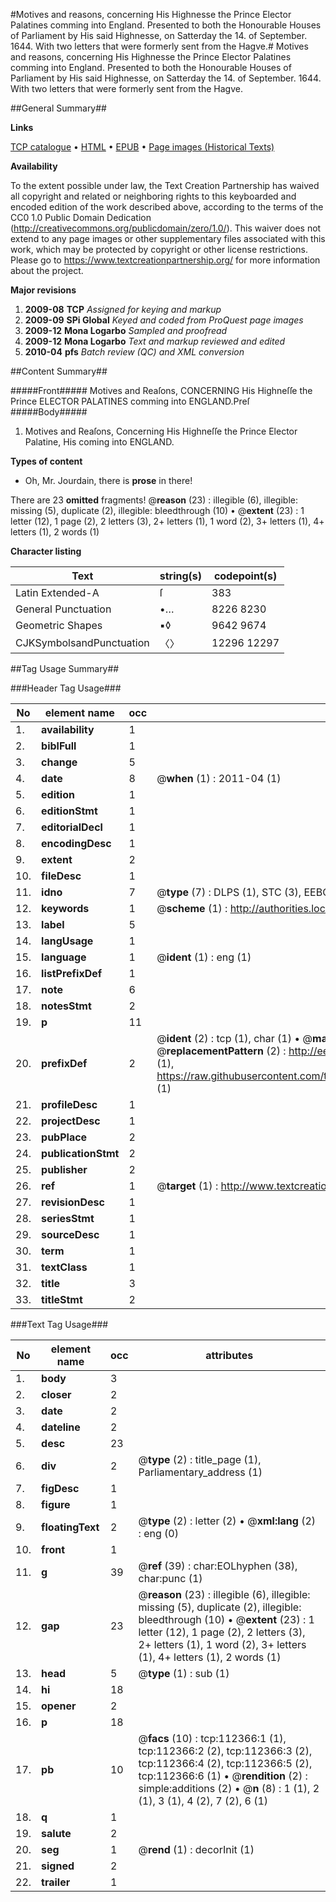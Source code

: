 #Motives and reasons, concerning His Highnesse the Prince Elector Palatines comming into England. Presented to both the Honourable Houses of Parliament by His said Highnesse, on Satterday the 14. of September. 1644. With two letters that were formerly sent from the Hagve.#
Motives and reasons, concerning His Highnesse the Prince Elector Palatines comming into England. Presented to both the Honourable Houses of Parliament by His said Highnesse, on Satterday the 14. of September. 1644. With two letters that were formerly sent from the Hagve.

##General Summary##

**Links**

[TCP catalogue](http://www.ota.ox.ac.uk/tcp/)  • 
[HTML](http://tei.it.ox.ac.uk/tcp/Texts-HTML/free/A89/A89386.html)  • 
[EPUB](http://tei.it.ox.ac.uk/tcp/Texts-EPUB/free/A89/A89386.epub) • 
[Page images (Historical Texts)](https://historicaltexts.jisc.ac.uk/eebo-99860249e)

**Availability**

To the extent possible under law, the Text Creation Partnership has waived all copyright and related or neighboring rights to this keyboarded and encoded edition of the work described above, according to the terms of the CC0 1.0 Public Domain Dedication (http://creativecommons.org/publicdomain/zero/1.0/). This waiver does not extend to any page images or other supplementary files associated with this work, which may be protected by copyright or other license restrictions. Please go to https://www.textcreationpartnership.org/ for more information about the project.

**Major revisions**

1. __2009-08__ __TCP__ *Assigned for keying and markup*
1. __2009-09__ __SPi Global__ *Keyed and coded from ProQuest page images*
1. __2009-12__ __Mona Logarbo__ *Sampled and proofread*
1. __2009-12__ __Mona Logarbo__ *Text and markup reviewed and edited*
1. __2010-04__ __pfs__ *Batch review (QC) and XML conversion*

##Content Summary##

#####Front#####
Motives and Reaſons, CONCERNING His Highneſſe the Prince ELECTOR PALATINES comming into ENGLAND.Preſ
#####Body#####

1. Motives and Reaſons, Concerning His Highneſſe the Prince Elector Palatine, His coming into ENGLAND.

**Types of content**

  * Oh, Mr. Jourdain, there is **prose** in there!

There are 23 **omitted** fragments! 
 @__reason__ (23) : illegible (6), illegible: missing (5), duplicate (2), illegible: bleedthrough (10)  •  @__extent__ (23) : 1 letter (12), 1 page (2), 2 letters (3), 2+ letters (1), 1 word (2), 3+ letters (1), 4+ letters (1), 2 words (1)

**Character listing**


|Text|string(s)|codepoint(s)|
|---|---|---|
|Latin Extended-A|ſ|383|
|General Punctuation|•…|8226 8230|
|Geometric Shapes|▪◊|9642 9674|
|CJKSymbolsandPunctuation|〈〉|12296 12297|

##Tag Usage Summary##

###Header Tag Usage###

|No|element name|occ|attributes|
|---|---|---|---|
|1.|__availability__|1||
|2.|__biblFull__|1||
|3.|__change__|5||
|4.|__date__|8| @__when__ (1) : 2011-04 (1)|
|5.|__edition__|1||
|6.|__editionStmt__|1||
|7.|__editorialDecl__|1||
|8.|__encodingDesc__|1||
|9.|__extent__|2||
|10.|__fileDesc__|1||
|11.|__idno__|7| @__type__ (7) : DLPS (1), STC (3), EEBO-CITATION (1), PROQUEST (1), VID (1)|
|12.|__keywords__|1| @__scheme__ (1) : http://authorities.loc.gov/ (1)|
|13.|__label__|5||
|14.|__langUsage__|1||
|15.|__language__|1| @__ident__ (1) : eng (1)|
|16.|__listPrefixDef__|1||
|17.|__note__|6||
|18.|__notesStmt__|2||
|19.|__p__|11||
|20.|__prefixDef__|2| @__ident__ (2) : tcp (1), char (1)  •  @__matchPattern__ (2) : ([0-9\-]+):([0-9IVX]+) (1), (.+) (1)  •  @__replacementPattern__ (2) : http://eebo.chadwyck.com/downloadtiff?vid=$1&page=$2 (1), https://raw.githubusercontent.com/textcreationpartnership/Texts/master/tcpchars.xml#$1 (1)|
|21.|__profileDesc__|1||
|22.|__projectDesc__|1||
|23.|__pubPlace__|2||
|24.|__publicationStmt__|2||
|25.|__publisher__|2||
|26.|__ref__|1| @__target__ (1) : http://www.textcreationpartnership.org/docs/. (1)|
|27.|__revisionDesc__|1||
|28.|__seriesStmt__|1||
|29.|__sourceDesc__|1||
|30.|__term__|1||
|31.|__textClass__|1||
|32.|__title__|3||
|33.|__titleStmt__|2||


###Text Tag Usage###

|No|element name|occ|attributes|
|---|---|---|---|
|1.|__body__|3||
|2.|__closer__|2||
|3.|__date__|2||
|4.|__dateline__|2||
|5.|__desc__|23||
|6.|__div__|2| @__type__ (2) : title_page (1), Parliamentary_address (1)|
|7.|__figDesc__|1||
|8.|__figure__|1||
|9.|__floatingText__|2| @__type__ (2) : letter (2)  •  @__xml:lang__ (2) : eng (0)|
|10.|__front__|1||
|11.|__g__|39| @__ref__ (39) : char:EOLhyphen (38), char:punc (1)|
|12.|__gap__|23| @__reason__ (23) : illegible (6), illegible: missing (5), duplicate (2), illegible: bleedthrough (10)  •  @__extent__ (23) : 1 letter (12), 1 page (2), 2 letters (3), 2+ letters (1), 1 word (2), 3+ letters (1), 4+ letters (1), 2 words (1)|
|13.|__head__|5| @__type__ (1) : sub (1)|
|14.|__hi__|18||
|15.|__opener__|2||
|16.|__p__|18||
|17.|__pb__|10| @__facs__ (10) : tcp:112366:1 (1), tcp:112366:2 (2), tcp:112366:3 (2), tcp:112366:4 (2), tcp:112366:5 (2), tcp:112366:6 (1)  •  @__rendition__ (2) : simple:additions (2)  •  @__n__ (8) : 1 (1), 2 (1), 3 (1), 4 (2), 7 (2), 6 (1)|
|18.|__q__|1||
|19.|__salute__|2||
|20.|__seg__|1| @__rend__ (1) : decorInit (1)|
|21.|__signed__|2||
|22.|__trailer__|1||
